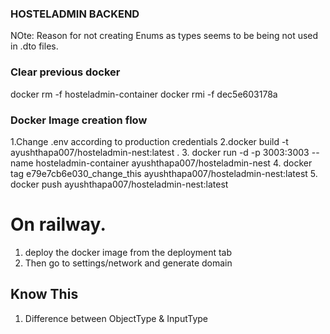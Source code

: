 ### HOSTELADMIN BACKEND

NOte: Reason for not creating Enums as types seems to be being not used in .dto files.

### Clear previous docker

docker rm -f hosteladmin-container
docker rmi -f dec5e603178a

### Docker Image creation flow

1.Change .env according to production credentials
2.docker build -t ayushthapa007/hosteladmin-nest:latest . 3. docker run -d -p 3003:3003 --name hosteladmin-container ayushthapa007/hosteladmin-nest 4. docker tag e79e7cb6e030_change_this ayushthapa007/hosteladmin-nest:latest 5. docker push ayushthapa007/hosteladmin-nest:latest

# On railway.

1. deploy the docker image from the deployment tab
2. Then go to settings/network and generate domain

## Know This

1. Difference between ObjectType & InputType
